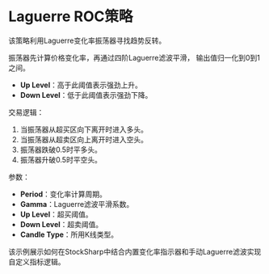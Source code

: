 # Laguerre ROC策略

该策略利用Laguerre变化率振荡器寻找趋势反转。

振荡器先计算价格变化率，再通过四阶Laguerre滤波平滑，
输出值归一化到0到1之间。

- **Up Level**：高于此阈值表示强劲上升。
- **Down Level**：低于此阈值表示强劲下降。

交易逻辑：

1. 当振荡器从超买区向下离开时进入多头。
2. 当振荡器从超卖区向上离开时进入空头。
3. 振荡器跌破0.5时平多头。
4. 振荡器升破0.5时平空头。

参数：

- **Period**：变化率计算周期。
- **Gamma**：Laguerre滤波平滑系数。
- **Up Level**：超买阈值。
- **Down Level**：超卖阈值。
- **Candle Type**：所用K线类型。

该示例展示如何在StockSharp中结合内置变化率指示器和手动Laguerre滤波实现自定义指标逻辑。
